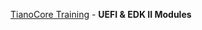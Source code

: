 [TianoCore Training](https://github.com/tianocore-training/Tianocore_Training_Contents/wiki)
    - **UEFI & EDK II Modules**
